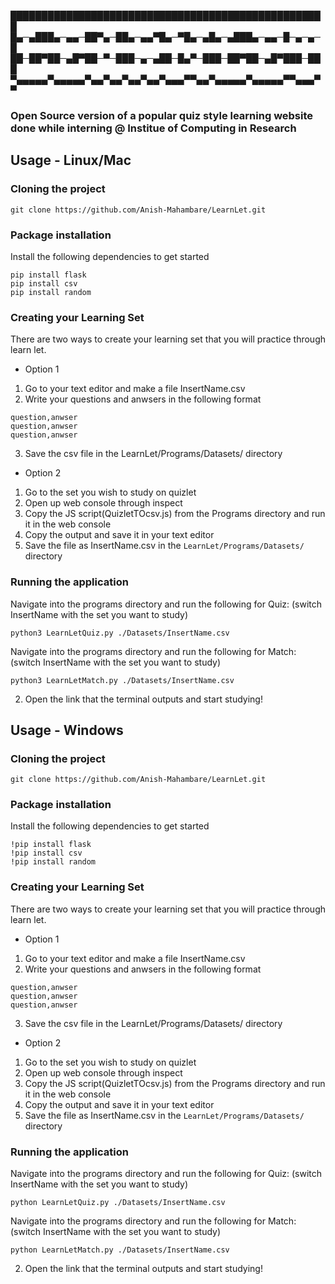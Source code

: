 
███████████████████████████████████████████████████
█▄─▄███▄─▄▄─██▀▄─██▄─▄▄▀█▄─▀█▄─▄█▄─▄███▄─▄▄─█─▄─▄─█
██─██▀██─▄█▀██─▀─███─▄─▄██─█▄▀─███─██▀██─▄█▀███─███
▀▄▄▄▄▄▀▄▄▄▄▄▀▄▄▀▄▄▀▄▄▀▄▄▀▄▄▄▀▀▄▄▀▄▄▄▄▄▀▄▄▄▄▄▀▀▄▄▄▀▀

### Open Source version of a popular quiz  style learning website done while interning @ Institue of Computing in Research 

## Usage - Linux/Mac
### Cloning the project
```
git clone https://github.com/Anish-Mahambare/LearnLet.git
```
### Package installation
Install the following dependencies to get started
```
pip install flask
pip install csv
pip install random
```
### Creating your Learning Set
There are two ways to create your learning set that you will practice through learn let.
- Option 1
1. Go to your text editor and make a file InsertName.csv
2. Write your questions and anwsers in the following format
```
question,anwser
question,anwser
question,anwser
```
3. Save the csv file in the LearnLet/Programs/Datasets/ directory
- Option 2
1. Go to the set you wish to study on quizlet
2. Open up web console through inspect
3. Copy the JS script(QuizletTOcsv.js) from the Programs directory and run it in the web console
4. Copy the output and save it in your text editor
5. Save the file as InsertName.csv in the  ```LearnLet/Programs/Datasets/``` directory
### Running the application
Navigate into the programs directory and run the following for Quiz: (switch InsertName with the set you want to study)
```
python3 LearnLetQuiz.py ./Datasets/InsertName.csv
```
Navigate into the programs directory and run the following for Match: (switch InsertName with the set you want to study)
```
python3 LearnLetMatch.py ./Datasets/InsertName.csv
```
2. Open the link that the terminal outputs and start studying!

## Usage - Windows
### Cloning the project
```
git clone https://github.com/Anish-Mahambare/LearnLet.git
```
### Package installation
Install the following dependencies to get started
```
!pip install flask
!pip install csv
!pip install random
```
### Creating your Learning Set
There are two ways to create your learning set that you will practice through learn let.
- Option 1
1. Go to your text editor and make a file InsertName.csv
2. Write your questions and anwsers in the following format
```
question,anwser
question,anwser
question,anwser
```
3. Save the csv file in the LearnLet/Programs/Datasets/ directory
- Option 2
1. Go to the set you wish to study on quizlet
2. Open up web console through inspect
3. Copy the JS script(QuizletTOcsv.js) from the Programs directory and run it in the web console
4. Copy the output and save it in your text editor
5. Save the file as InsertName.csv in the  ```LearnLet/Programs/Datasets/``` directory
### Running the application
Navigate into the programs directory and run the following for Quiz: (switch InsertName with the set you want to study)
```
python LearnLetQuiz.py ./Datasets/InsertName.csv
```
Navigate into the programs directory and run the following for Match: (switch InsertName with the set you want to study)
```
python LearnLetMatch.py ./Datasets/InsertName.csv
```
2. Open the link that the terminal outputs and start studying!